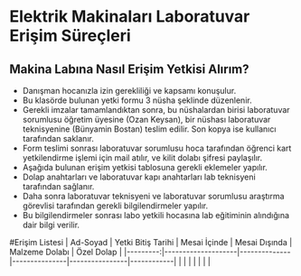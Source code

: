 # Elektrik Makinaları Laboratuvar Erişim Süreçleri

## Makina Labına Nasıl Erişim Yetkisi Alırım?

- Danışman hocanızla izin gerekliliği ve kapsamı konuşulur.
- Bu klasörde bulunan yetki formu 3 nüsha şeklinde düzenlenir.
- Gerekli imzalar tamamlandıktan sonra, bu nüshalardan birisi laboratuvar sorumlusu öğretim üyesine (Ozan Keysan), bir nüshası laboratuvar teknisyenine (Bünyamin Bostan) teslim edilir. Son kopya ise kullanıcı tarafından saklanır.
- Form teslimi sonrası laboratuvar sorumlusu hoca tarafından öğrenci kart yetkilendirme işlemi için mail atılır, ve kilit dolabı şifresi paylaşılır. 
- Aşağıda bulunan erişim yetkisi tablosuna gerekli eklemeler yapılır.
- Dolap anahtarları ve laboratuvar kapı anahtarları lab teknisyeni tarafından sağlanır.
- Daha sonra laboratuvar teknisyeni ve laboratuvar sorumlusu araştırma görevlisi tarafından gerekli bilgilendirmeler yapılır.
- Bu bilgilendirmeler sonrası labo yetkili hocasına lab eğitiminin alındığına dair bilgi verilir.


#Erişim Listesi
| Ad-Soyad | Yetki Bitiş Tarihi | Mesai İçinde | Mesai Dışında | Malzeme Dolabı | Özel Dolap |
|---------:|--------------------|--------------|---------------|----------------|------------|
|          |                    |              |               |                |            |

